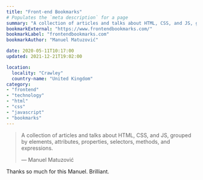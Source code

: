 ```yaml
---
title: "Front-end Bookmarks"
# Populates the `meta description` for a page
summary: "A collection of articles and talks about HTML, CSS, and JS, grouped by elements, attributes, properties, selectors, methods, and expressions."
bookmarkExternal: "https://www.frontendbookmarks.com/"
bookmarkLabel: "frontendbookmarks.com"
bookmarkAuthor: "Manuel Matuzović"

date: 2020-05-11T10:17:00
updated: 2021-12-21T19:02:00

location:
  locality: "Crawley"
  country-name: "United Kingdom"
category:
- "frontend"
- "technology"
- "html"
- "css"
- "javascript"
- "bookmarks"
---
```


> A collection of articles and talks about HTML, CSS, and JS, grouped by elements, attributes, properties, selectors, methods, and expressions.
> <footer>&mdash; Manuel Matuzović</footer>

Thanks so much for this Manuel. Brilliant.
